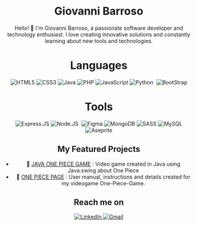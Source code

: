 <div align="center">
  
  <div align="center">
  <h1>Giovanni Barroso</h1>
  <p>Hello! 👋 I'm Giovanni Barroso, a passionate software developer and technology enthusiast. I love creating innovative solutions and constantly learning about new tools and technologies.</p>

  <!-- Other sections of README.md -->

  <h1>Languages</h1>
  
  <div>
    <img src="https://img.shields.io/badge/html5-%23E34F26.svg?style=for-the-badge&logo=html5&logoColor=white" alt="HTML5">
    <img src="https://img.shields.io/badge/css3-%231572B6.svg?style=for-the-badge&logo=css3&logoColor=whitec5" alt="CSS3">
    <img src="https://img.shields.io/badge/java-%23ED8B00.svg?style=for-the-badge&logo=openjdk&logoColor=white" alt="Java">
    <img src="https://img.shields.io/badge/php-%23777BB4.svg?style=for-the-badge&logo=php&logoColor=white" alt="PHP">
    <img src="https://img.shields.io/badge/javascript-%23323330.svg?style=for-the-badge&logo=javascript&logoColor=%23F7DF1E" alt="JavaScript">
    <img src="https://img.shields.io/badge/python-3670A0?style=for-the-badge&logo=python&logoColor=ffdd54" alt="Python">
    <img src="" alt="">
    <img src="https://img.shields.io/badge/bootstrap-%238511FA.svg?style=for-the-badge&logo=bootstrap&logoColor=white"alt="BootStrap">
  </div>
  
  <h1>Tools</h1>
<div>
    <img src="https://img.shields.io/badge/express.js-%23404d59.svg?style=for-the-badge&logo=express&logoColor=%2361DAFB" alt="Express.JS">
  <img src="https://img.shields.io/badge/node.js-6DA55F?style=for-the-badge&logo=node.js&logoColor=white" alt="Node.JS">
  <img src="" alt="">
  
  <img src="https://img.shields.io/badge/figma-%23F24E1E.svg?style=for-the-badge&logo=figma&logoColor=white" alt="Figma">
    <img src="https://img.shields.io/badge/MongoDB-%234ea94b.svg?style=for-the-badge&logo=mongodb&logoColor=white" alt="MongoDB">
    <img src="https://img.shields.io/badge/SASS-hotpink.svg?style=for-the-badge&logo=SASS&logoColor=white" alt="SASS">
    <img src="https://img.shields.io/badge/mysql-4479A1.svg?style=for-the-badge&logo=mysql&logoColor=white" alt="MySQL">
    <img src="https://img.shields.io/badge/Aseprite-FFFFFF?style=for-the-badge&logo=Aseprite&logoColor=#7D929E"alt="Aseprite">
  </div>


  <h2>My Featured Projects</h2>
  <ul>
    <li>🚀 <a href="https://github.com/GiovanniBarroso/JAVA-ONEPIECE-GAME">JAVA ONE PIECE GAME</a> : Video game created in Java using Java.swing about One Piece</li>
    <li>🌟 <a href="https://github.com/GiovanniBarroso/One-Piece-Page">ONE PIECE PAGE</a> : User manual, instructions and details created for my videogame One-Piece-Game.</li>
  </ul>


  <h2>Reach me on</h2>
  <div>
    <a href="https://www.linkedin.com/in/giovanni-barroso/">
      <img src="https://img.shields.io/badge/linkedin-%230077B5.svg?style=for-the-badge&logo=linkedin&logoColor=white" alt="LinkedIn">
    </a>
    <a href="mailto:giovanni.baralv@gmail.com">
      <img src="https://img.shields.io/badge/Gmail-D14836?style=for-the-badge&logo=gmail&logoColor=white" alt="Gmail">
    </a>

